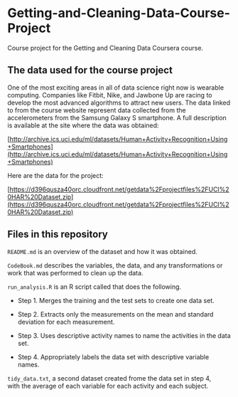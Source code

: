 # Getting-and-Cleaning-Data-Course-Project

Course project for the Getting and Cleaning Data Coursera course.

## The data used for the course project

One of the most exciting areas in all of data science right now is wearable computing. Companies like Fitbit, Nike, and Jawbone Up are racing to develop the most advanced algorithms to attract new users. 
The data linked to from the course website represent data collected from the accelerometers from the Samsung Galaxy S smartphone.
A full description is available at the site where the data was obtained:

[http://archive.ics.uci.edu/ml/datasets/Human+Activity+Recognition+Using+Smartphones](http://archive.ics.uci.edu/ml/datasets/Human+Activity+Recognition+Using+Smartphones)

Here are the data for the project:

[https://d396qusza40orc.cloudfront.net/getdata%2Fprojectfiles%2FUCI%20HAR%20Dataset.zip](https://d396qusza40orc.cloudfront.net/getdata%2Fprojectfiles%2FUCI%20HAR%20Dataset.zip)


## Files in this repository

`README.md` is an overview of the dataset and how it was obtained.

`CodeBook.md` describes the variables, the data, and any transformations or work that was performed to clean up the data.

`run_analysis.R` is an R script called  that does the following.

- Step 1. Merges the training and the test sets to create one data set.

- Step 2. Extracts only the measurements on the mean and standard deviation for each measurement.

- Step 3. Uses descriptive activity names to name the activities in the data set.

- Step 4. Appropriately labels the data set with descriptive variable names.


`tidy_data.txt`, a second dataset created frome the data set in step 4,  
with the average of each variable for each activity and each subject.
